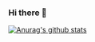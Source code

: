 ### Hi there 👋

[![Anurag's github stats](https://github-readme-stats.vercel.app/api?username=lmxing)](https://github.com/anuraghazra/github-readme-stats?theme=merko)

<!--
**lmxing/lmxing** is a ✨ _special_ ✨ repository because its `README.md` (this file) appears on your GitHub profile.



Here are some ideas to get you started:

- 🔭 I’m currently working on ...
- 🌱 I’m currently learning ...
- 👯 I’m looking to collaborate on ...
- 🤔 I’m looking for help with ...
- 💬 Ask me about ...
- 📫 How to reach me: ...
- 😄 Pronouns: ...
- ⚡ Fun fact: ...
-->
